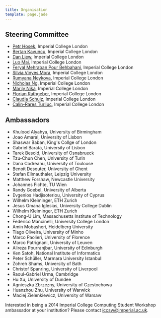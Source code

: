 ```yaml
---
title: Organisation
template: page.jade
---
```


## Steering Committee

* [Petr Hosek](http://www.doc.ic.ac.uk/~ph1310/), Imperial College
  London
* [Bertan Kavuncu](http://dsg.doc.ic.ac.uk/people/ahmet-bertan-kavuncu/), 
  Imperial College London
* [Dan Liew](http://www.doc.ic.ac.uk/~dsl11/), 
  Imperial College London
* [Luo Mai](http://www.doc.ic.ac.uk/~lm111/), Imperial
  College London
* [Feryal Mehraban Pour Behbahani](http://www.doc.ic.ac.uk/~fm1210/), Imperial College London
* [Silvia Vinyes Mora](http://aesop.doc.ic.ac.uk/people/sv212/), 
  Imperial College London
* [Rumyana Neykova](http://www.doc.ic.ac.uk/~rn710/), Imperial
  College London
* [Nicholas Ng](http://www.doc.ic.ac.uk/~cn06/), Imperial College
  London
* [Marily Nika](http://www.marily.me/), Imperial College London
* [Florian Rathgeber](http://www.doc.ic.ac.uk/~fr710), Imperial
  College London
* [Claudia Schulz](http://www.doc.ic.ac.uk/~cis11/), Imperial
  College London
* [Calin-Rares Turliuc](http://www.doc.ic.ac.uk/~ct1810/), Imperial
  College London

## Ambassadors


* Khulood Alyahya, University of Birmingham
* Joao Amaral, University of Lisbon
* Shaswar Baban, King's Collge of London
* Gabriel Barata, University of Lisbon
* Tarek Besold, University of Osnabrueck
* Tzu-Chun Chen, University of Turin
* Dana Codreanu, University of Toulouse
* Benoit Desouter, University of Ghent
* Stefan Ellmauthaler, Leipzig University
* Matthew Forshaw, Newcastle University
* Johannes Fichte, TU Wien
* Randy Goebel, University of Alberta
* Evgenios Hadjisoteriou, University of Cyprus
* Wilhelm Kleiminger, ETH Zurich
* Jesus Omana Iglesias, University College Dublin
* Wilhelm Kleiminger, ETH Zurich
* Chong-U Lim, Massachusetts Institute of Technology
* Federico Mancinelli, University College London
* Amin Mobasheri, Heidelberg University
* Tiago Oliveira, University of Minho
* Marco Paolieri, University of Florence
* Marco Patrignani, University of Leuven
* Alireza Pourranjbar, University of Edinburgh
* Ken Satoh, National Institute of Informatics
* Peter Schüller, Marmara University Istanbul
* Zohreh Shams, University of Bath
* Christof Spanring, University of Liverpool
* Raoul-Gabriel Urma, Cambridge
* Hu Xu, University of Dundee
* Agnieszka Zbrzezny, University of Czestochowa
* Huanzhou Zhu, University of Warwick
* Maciej Zielenkiewicz, University of Warsaw

Interested in being a 2014 Imperial College Computing Student Workshop
ambassador at your institution? Please contact
[iccsw@imperial.ac.uk](mailto:iccsw@imperial.ac.uk).

